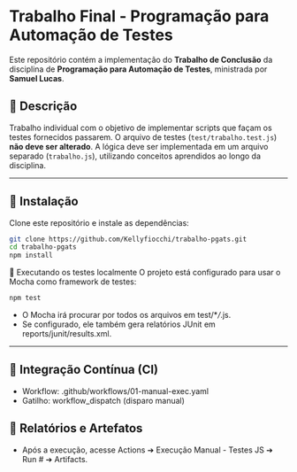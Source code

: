 # Trabalho Final - Programação para Automação de Testes

Este repositório contém a implementação do **Trabalho de Conclusão** da disciplina de **Programação para Automação de Testes**, ministrada por **Samuel Lucas**.

## 📌 Descrição

Trabalho individual com o objetivo de implementar scripts que façam os testes fornecidos passarem. O arquivo de testes (`test/trabalho.test.js`) **não deve ser alterado**. A lógica deve ser implementada em um arquivo separado (`trabalho.js`), utilizando conceitos aprendidos ao longo da disciplina.

---

## 🚀 Instalação

Clone este repositório e instale as dependências:

```bash
git clone https://github.com/Kellyfiocchi/trabalho-pgats.git
cd trabalho-pgats
npm install
```

🧪 Executando os testes localmente
O projeto está configurado para usar o Mocha como framework de testes:

```bash
npm test
```

- O Mocha irá procurar por todos os arquivos em test/\*_/_.js.
- Se configurado, ele também gera relatórios JUnit em reports/junit/results.xml.

---

## 🚨 Integração Contínua (CI)

- Workflow: .github/workflows/01-manual-exec.yaml
- Gatilho: workflow_dispatch (disparo manual)

## 📂 Relatórios e Artefatos

- Após a execução, acesse Actions ➔ Execução Manual - Testes JS ➔ Run # ➔ Artifacts.
